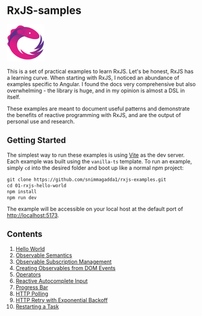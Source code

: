 # RxJS-samples

<img src="./rxjs.svg" alt="RxJS logo" width="100px" height="100px">  
<br/>

This is a set of practical examples to learn RxJS. Let's be honest, RxJS has a learning curve. When starting with RxJS, I noticed an abundance of examples specific to Angular. I found the docs very comprehensive but also overwhelming - the library is huge, and in my opinion is almost a DSL in itself.

These examples are meant to document useful patterns and demonstrate the benefits of reactive programming with RxJS, and are the output of personal use and research.

## Getting Started

The simplest way to run these examples is using [Vite](https://vitejs.dev/guide/) as the dev server. Each example was built using the `vanilla-ts` template. To run an example, simply `cd` into the desired folder and boot up like a normal npm project:

```
git clone https://github.com/snimmagadda1/rxjs-examples.git
cd 01-rxjs-hello-world
npm install 
npm run dev
```

The example will be accessible on your local host at the default port of <http://localhost:5173>.

## Contents

1. [Hello World](https://github.com/snimmagadda1/rxjs-examples/tree/main/01-rxjs-hello-world)
2. [Observable Semantics](https://github.com/snimmagadda1/rxjs-examples/tree/main/02-observable-semantics)
3. [Observable Subscription Management](https://github.com/snimmagadda1/rxjs-examples/tree/main/03-observable-subscription-management)
4. [Creating Observables from DOM Events](https://github.com/snimmagadda1/rxjs-examples/tree/main/04-creating-observables-from-dom-events)
5. [Operators](https://github.com/snimmagadda1/rxjs-examples/tree/main/05-operators)
6. [Reactive Autocomplete Input](https://github.com/snimmagadda1/rxjs-examples/tree/main/06-reactive-autocomplete-input)
7. [Progress Bar](https://github.com/snimmagadda1/rxjs-examples/tree/main/07-progress-bar)
8. [HTTP Polling](https://github.com/snimmagadda1/rxjs-samples/tree/main/08-http-polling)
9. [HTTP Retry with Exponential Backoff](https://github.com/snimmagadda1/rxjs-samples/tree/main/09-http-retry-with-backoff)
10. [Restarting a Task](https://github.com/snimmagadda1/rxjs-samples/tree/main/10-restarting-a-task)

